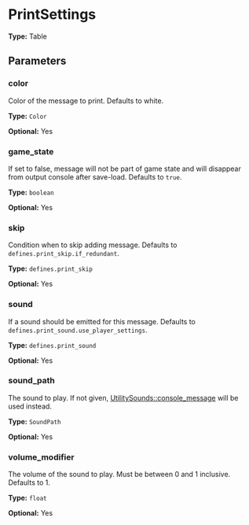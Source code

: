 # PrintSettings

**Type:** Table

## Parameters

### color

Color of the message to print. Defaults to white.

**Type:** `Color`

**Optional:** Yes

### game_state

If set to false, message will not be part of game state and will disappear from output console after save-load. Defaults to `true`.

**Type:** `boolean`

**Optional:** Yes

### skip

Condition when to skip adding message. Defaults to `defines.print_skip.if_redundant`.

**Type:** `defines.print_skip`

**Optional:** Yes

### sound

If a sound should be emitted for this message. Defaults to `defines.print_sound.use_player_settings`.

**Type:** `defines.print_sound`

**Optional:** Yes

### sound_path

The sound to play. If not given, [UtilitySounds::console_message](prototype:UtilitySounds::console_message) will be used instead.

**Type:** `SoundPath`

**Optional:** Yes

### volume_modifier

The volume of the sound to play. Must be between 0 and 1 inclusive. Defaults to 1.

**Type:** `float`

**Optional:** Yes

